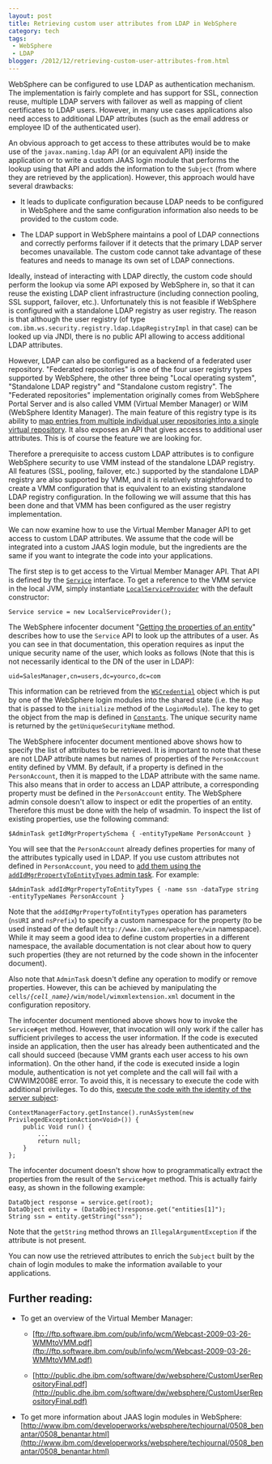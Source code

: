 ```yaml
---
layout: post
title: Retrieving custom user attributes from LDAP in WebSphere
category: tech
tags:
 - WebSphere
 - LDAP
blogger: /2012/12/retrieving-custom-user-attributes-from.html
---
```


WebSphere can be configured to use LDAP as authentication mechanism. The implementation is fairly
complete and has support for SSL, connection reuse, multiple LDAP servers with failover as well as
mapping of client certificates to LDAP users. However, in many use cases applications also need
access to additional LDAP attributes (such as the email address or employee ID of the authenticated
user).

An obvious approach to get access to these attributes would be to make use of the `javax.naming.ldap`
API (or an equivalent API) inside the application or to write a custom JAAS login module that
performs the lookup using that API and adds the information to the `Subject` (from where they are
retrieved by the application). However, this approach would have several drawbacks:

* It leads to duplicate configuration because LDAP needs to be configured in WebSphere and the same
  configuration information also needs to be provided to the custom code.

* The LDAP support in WebSphere maintains a pool of LDAP connections and correctly performs failover
  if it detects that the primary LDAP server becomes unavailable. The custom code cannot take
  advantage of these features and needs to manage its own set of LDAP connections.

Ideally, instead of interacting with LDAP directly, the custom code should perform the lookup via
some API exposed by WebSphere in, so that it can reuse the existing LDAP client infrastructure
(including connection pooling, SSL support, failover, etc.). Unfortunately this is not feasible if
WebSphere is configured with a standalone LDAP registry as user registry. The reason is that although
the user registry (of type `com.ibm.ws.security.registry.ldap.LdapRegistryImpl` in that case) can be
looked up via JNDI, there is no public API allowing to access additional LDAP attributes.

However, LDAP can also be configured as a backend of a federated user repository. "Federated
repositories" is one of the four user registry types supported by WebSphere, the other three being
"Local operating system", "Standalone LDAP registry" and "Standalone custom registry". The "Federated
repositories" implementation originally comes from WebSphere Portal Server and is also called VMM
(Virtual Member Manager) or WIM (WebSphere Identity Manager). The main feature of this registry type
is its ability to [map entries from multiple individual user repositories into a single virtual repository][1].
It also exposes an API that gives access to additional user attributes. This is of course the feature
we are looking for.

Therefore a prerequisite to access custom LDAP attributes is to configure WebSphere security to use
VMM instead of the standalone LDAP registry. All features (SSL, pooling, failover, etc.) supported
by the standalone LDAP registry are also supported by VMM, and it is relatively straightforward to
create a VMM configuration that is equivalent to an existing standalone LDAP registry configuration.
In the following we will assume that this has been done and that VMM has been configured as the user
registry implementation.

We can now examine how to use the Virtual Member Manager API to get access to custom LDAP attributes.
We assume that the code will be integrated into a custom JAAS login module, but the ingredients are
the same if you want to integrate the code into your applications.

The first step is to get access to the Virtual Member Manager API. That API is defined by the 
[`Service`][2] interface. To get a reference to the VMM service in the local JVM, simply instantiate
[`LocalServiceProvider`][3] with the default constructor:

    Service service = new LocalServiceProvider();

The WebSphere infocenter document "[Getting the properties of an entity][4]" describes how to use the
`Service` API to look up the attributes of a user. As you can see in that documentation, this
operation requires as input the unique security name of the user, which looks as follows (Note that
this is not necessarily identical to the DN of the user in LDAP):

    uid=SalesManager,cn=users,dc=yourco,dc=com

This information can be retrieved from the [`WSCredential`][5] object which is put by one of the
WebSphere login modules into the shared state (i.e. the `Map` that is passed to the `initialize`
method of the `LoginModule`). The key to get the object from the map is defined in [`Constants`][6].
The unique security name is returned by the `getUniqueSecurityName` method.

The WebSphere infocenter document mentioned above shows how to specify the list of attributes to be
retrieved. It is important to note that these are not LDAP attribute names but names of properties
of the `PersonAccount` entity defined by VMM. By default, if a property is defined in the
`PersonAccount`, then it is mapped to the LDAP attribute with the same name. This also means that
in order to access an LDAP attribute, a corresponding property must be defined in the `PersonAccount`
entity. The WebSphere admin console doesn't allow to inspect or edit the properties of an entity.
Therefore this must be done with the help of wsadmin. To inspect the list of existing properties,
use the following command:

    $AdminTask getIdMgrPropertySchema { -entityTypeName PersonAccount }

You will see that the `PersonAccount` already defines properties for many of the attributes
typically used in LDAP. If you use custom attributes not defined in `PersonAccount`, you need to
[add them using the `addIdMgrPropertyToEntityTypes` admin task][7]. For example:

    $AdminTask addIdMgrPropertyToEntityTypes { -name ssn -dataType string -entityTypeNames PersonAccount }

Note that the `addIdMgrPropertyToEntityTypes` operation has parameters (`nsURI` and `nsPrefix`) to
specify a custom namespace for the property (to be used instead of the default
`http://www.ibm.com/websphere/wim` namespace). While it may seem a good idea to define custom
properties in a different namespace, the available documentation is not clear about how to query
such properties (they are not returned by the code shown in the infocenter document).

Also note that `AdminTask` doesn't define any operation to modify or remove properties. However,
this can be achieved by manipulating the `cells/`*`{cell_name}`*`/wim/model/wimxmlextension.xml`
document in the configuration repository.

The infocenter document mentioned above shows how to invoke the `Service#get` method. However, that
invocation will only work if the caller has sufficient privileges to access the user information.
If the code is executed inside an application, then the user has already been authenticated and the
call should succeed (because VMM grants each user access to his own information). On the other hand,
if the code is executed inside a login module, authentication is not yet complete and the call will
fail with a CWWIM2008E error. To avoid this, it is necessary to execute the code with additional
privileges. To do this, [execute the code with the identity of the server subject][8]:

    ContextManagerFactory.getInstance().runAsSystem(new PrivilegedExceptionAction<Void>()) {
        public Void run() {
            ...
            return null;
        }
    };

The infocenter document doesn't show how to programmatically extract the properties from the result
of the `Service#get` method. This is actually fairly easy, as shown in the following example:

    DataObject response = service.get(root);
    DataObject entity = (DataObject)response.get("entities[1]");
    String ssn = entity.getString("ssn");

Note that the `getString` method throws an `IllegalArgumentException` if the attribute is not present.

You can now use the retrieved attributes to enrich the `Subject` built by the chain of login modules
to make the information available to your applications.

## Further reading:

* To get an overview of the Virtual Member Manager:

  * [ftp://ftp.software.ibm.com/pub/info/wcm/Webcast-2009-03-26-WMMtoVMM.pdf](ftp://ftp.software.ibm.com/pub/info/wcm/Webcast-2009-03-26-WMMtoVMM.pdf)

  * [http://public.dhe.ibm.com/software/dw/websphere/CustomUserRepositoryFinal.pdf](http://public.dhe.ibm.com/software/dw/websphere/CustomUserRepositoryFinal.pdf)

* To get more information about JAAS login modules in WebSphere:
  [http://www.ibm.com/developerworks/websphere/techjournal/0508_benantar/0508_benantar.html](http://www.ibm.com/developerworks/websphere/techjournal/0508_benantar/0508_benantar.html)

[1]: http://www.ibm.com/developerworks/websphere/techjournal/0701_ilechko/0701_ilechko.html
[2]: http://pic.dhe.ibm.com/infocenter/wasinfo/v7r0/topic/com.ibm.websphere.javadoc.vmm.doc/vmm/com/ibm/websphere/wim/Service.html
[3]: http://pic.dhe.ibm.com/infocenter/wasinfo/v7r0/topic/com.ibm.websphere.javadoc.vmm.doc/vmm/com/ibm/websphere/wim/client/LocalServiceProvider.html
[4]: http://pic.dhe.ibm.com/infocenter/wasinfo/v7r0/topic/com.ibm.websphere.wim.doc/gettingthepropertiesofanentity.html
[5]: http://pic.dhe.ibm.com/infocenter/wasinfo/v7r0/topic/com.ibm.websphere.javadoc.doc/web/apidocs/com/ibm/websphere/security/cred/WSCredential.html
[6]: http://pic.dhe.ibm.com/infocenter/wasinfo/v7r0/topic/com.ibm.websphere.javadoc.doc/web/spidocs/com/ibm/wsspi/security/auth/callback/Constants.html
[7]: http://www-01.ibm.com/support/docview.wss?uid=swg21573667
[8]: https://gist.github.com/3075970